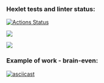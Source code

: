 ### Hexlet tests and linter status:
[![Actions Status](https://github.com/k-vetkina/frontend-project-lvl1/workflows/hexlet-check/badge.svg)](https://github.com/k-vetkina/frontend-project-lvl1/actions)

<a href="https://codeclimate.com/github/codeclimate/codeclimate/maintainability"><img src="https://api.codeclimate.com/v1/badges/a99a88d28ad37a79dbf6/maintainability" /></a>

<img src="https://github.com/k-vetkina/frontend-project-lvl1/workflows/lint-check/badge.svg"/>

### Example of work - brain-even:
[![asciicast](https://asciinema.org/a/14.png)](https://asciinema.org/a/KQSbBgd0p4Y87Iq3lG902UGd9)